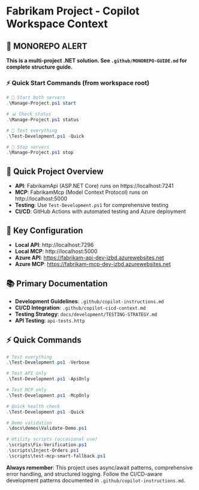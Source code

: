 # Fabrikam Project - Copilot Workspace Context

## 🚨 **MONOREPO ALERT**
**This is a multi-project .NET solution. See `.github/MONOREPO-GUIDE.md` for complete structure guide.**

### ⚡ **Quick Start Commands (from workspace root)**
```powershell
# 🚀 Start both servers
.\Manage-Project.ps1 start

# 📊 Check status  
.\Manage-Project.ps1 status

# 🧪 Test everything
.\Test-Development.ps1 -Quick

# 🛑 Stop servers
.\Manage-Project.ps1 stop
```

## 🎯 Quick Project Overview
- **API**: FabrikamApi (ASP.NET Core) runs on https://localhost:7241
- **MCP**: FabrikamMcp (Model Context Protocol) runs on http://localhost:5000
- **Testing**: Use `Test-Development.ps1` for comprehensive testing
- **CI/CD**: GitHub Actions with automated testing and Azure deployment

## 🔧 Key Configuration
- **Local API**: http://localhost:7296
- **Local MCP**: http://localhost:5000
- **Azure API**: https://fabrikam-api-dev-izbd.azurewebsites.net
- **Azure MCP**: https://fabrikam-mcp-dev-izbd.azurewebsites.net

## 📚 Primary Documentation
- **Development Guidelines**: `.github/copilot-instructions.md`
- **CI/CD Integration**: `.github/copilot-cicd-context.md` 
- **Testing Strategy**: `docs/development/TESTING-STRATEGY.md`
- **API Testing**: `api-tests.http`

## ⚡ Quick Commands
```powershell
# Test everything
.\Test-Development.ps1 -Verbose

# Test API only  
.\Test-Development.ps1 -ApiOnly

# Test MCP only
.\Test-Development.ps1 -McpOnly

# Quick health check
.\Test-Development.ps1 -Quick

# Demo validation
.\docs\demos\Validate-Demo.ps1

# Utility scripts (occasional use)
.\scripts\Fix-Verification.ps1
.\scripts\Inject-Orders.ps1
.\scripts\test-mcp-smart-fallback.ps1
```

**Always remember**: This project uses async/await patterns, comprehensive error handling, and structured logging. Follow the CI/CD-aware development patterns documented in `.github/copilot-instructions.md`.
